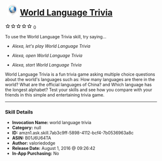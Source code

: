 # &nbsp;<img src="skill_icon" alt="World Language Trivia icon" width="36"> [World Language Trivia](http://alexa.amazon.com/#skills/amzn1.ask.skill.7ab3c9ff-5898-4112-bcf4-7b0536963a8c)
![0 stars](../../images/ic_star_border_black_18dp_1x.png)![0 stars](../../images/ic_star_border_black_18dp_1x.png)![0 stars](../../images/ic_star_border_black_18dp_1x.png)![0 stars](../../images/ic_star_border_black_18dp_1x.png)![0 stars](../../images/ic_star_border_black_18dp_1x.png) 0

To use the World Language Trivia skill, try saying...

* *Alexa, let's play World Language Trivia*

* *Alexa, open World Language Trivia*

* *Alexa, start World Language Trivia*

World Language Trivia is a fun trivia game asking multiple choice questions about the world's languages such as: How many languages are there in the world? What are the official languages of China? and Which language has the longest alphabet? Test your skills and see how you compare with your friends in this simple and entertaining trivia game.

***

### Skill Details

* **Invocation Name:** world language trivia
* **Category:** null
* **ID:** amzn1.ask.skill.7ab3c9ff-5898-4112-bcf4-7b0536963a8c
* **ASIN:** B01J6U64TA
* **Author:** valoriedodge
* **Release Date:** August 1, 2016 @ 09:26:42
* **In-App Purchasing:** No
